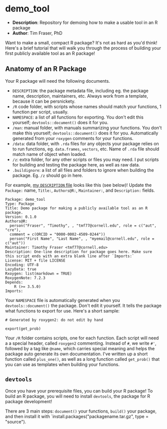 # demo_tool
- **Description**: Repository for demoing how to make a usable tool in an R package
- **Author**: Tim Fraser, PhD

Want to make a small, compact R package? It's not as hard as you'd think! Here's a brief tutorial that will walk you through the process of building your first publicly available tool as an R package!

## Anatomy of an R Package

Your R package will need the following documents.

- `DESCRIPTION`: the package metadata file, including eg. the package name, description, maintainers, etc. Always work from a template, because it can be persnickety.
- `/R` code folder, with scripts whose names should match your functions, 1 function per script, usually.
- `NAMESPACE`: a list of all functions for exporting. You don't edit this yourself; `devtools::document()` does it for you.
- `/man`: manual folder, with manuals summarizing your functions. You don't make this yourself; `devtools::document()` does it for you. Automatically generated from your `roxygen` comments for your functions.
- `/data`: data folder, with `.rda` files for any objects your package relies on to run functions, eg. `data.frames`, `vectors`, etc. Name of `.rda` file should match name of object when loaded.
- `/z`: extra folder, for any other scripts or files you may need. I put scripts for building and testing the package here, as well as raw data.
- `.buildignore`: a list of all files and folders to ignore when building the package. Eg. `/z` should go in here.

For example, [my `DESCRIPTION` file](https://github.com/timothyfraser/demo_tool/blob/main/DESCRIPTION#L1C1-L18C10) looks like this (see below)! Update the `Package:` name, `Title:`, `Authors@R:`, `Maintainer:`, and `Description:` fields. 
```
Package: demo_tool
Type: Package
Title: Demo package for making a publicly available tool as an R package.
Version: 0.1.0
Authors@R: 
  person("Fraser", "Timothy", , "tmf77@cornell.edu", role = c("aut", "cre"),
  comment = c(ORCID = "0000-0002-4509-0244"))
  person("First Name", "Last Name", , "myemail@cornell.edu", role = c("aut"))
Maintainer: Timothy Fraser <tmf77@cornell.edu>
Description: One-line description for package goes here. Make sure this script ends with an extra blank line after `Imports:`
License: MIT + file LICENSE
Encoding: UTF-8
LazyData: true
Rxoygen: list(markdown = TRUE)
RoxygenNote: 7.2.3
Depends: 
    R (>= 3.5.0)
Imports: 

```

Your `NAMESPACE` file is automatically generated when you `devtools::document()` the package. Don't edit it yourself. It tells the package what functions to export for use. Here's a short sample:
```
# Generated by roxygen2: do not edit by hand

export(get_prob)
```

Your `/R` folder contains scripts, one for each function. Each script will need a a special header, called `roxygen2` commenting. Instead of `#`, we write `#'`, followed by a tag like `@name`, which carries special meaning and helps the package auto generate its own documentation. I've written up a short function called `plus_one()`, as well as a long function called `get_prob()` that you can use as templates when building your functions.

## `devtools`

Once you have your prerequisite files, you can build your R package!
To build an R package, you will need to install `devtools`, the package for R package development!

There are 3 main steps: `document()` your functions, `build()` your package, and then install it with `install.packages("packagename.tar.gz", type = "source").
